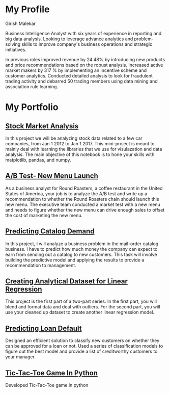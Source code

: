 # My Profile

Girish Malekar

Business Intelligence Analyst with six years of experience in reporting and big data analysis. Looking to leverage advance analytics and problem-solving skills to improve company's business operations and strategic initiatives.

In previous roles improved revenue by 24.48% by introducing new products and price recommendations based on the robust analysis. Increased active market makers by 317 % by implementing an incentive scheme and customer analytics. Conducted detailed analysis to look for fraudulent trading activity and debarred 50 trading members using data mining and association rule learning. 

# My Portfolio
## [Stock Market Analysis](https://github.com/gmalekar/Data-Analysis "Data Analysis repository")
In this project we will be analyzing stock data related to a few car companies, from Jan 1 2012 to Jan 1 2017.
This mini-project is meant to mainly deal with learning the libraries that we use for visulazation and data analysis.
The main objective of this notebook is to hone your skills with matplotlib, pandas, and numpy.

## [A/B Test- New Menu Launch](https://github.com/gmalekar/ABTest-NewMenuLaunch)
As a business analyst for Round Roasters, a coffee restaurant in the United States of America, your job is to analyze the A/B test and write up a recommendation to whether the Round Roasters chain should launch this new menu. The executive team conducted a market test with a new menu and needs to figure whether the new menu can drive enough sales to offset the cost of marketing the new menu.

## [Predicting Catalog Demand](https://github.com/gmalekar/PredictingCatalogDemand)
In this project, I will analyze a business problem in the mail-order catalog business. I have to predict how much money the company can expect to earn from sending out a catalog to new customers.   This task will involve building the predictive model and applying the results to provide a recommendation to management. 

## [Creating Analytical Dataset for Linear Regression](https://github.com/gmalekar/Creating-Analytical-Dataset-LinearRegression)
This project is the first part of a two-part series. In the first part, you will blend and format data and deal with outliers. For the second part, you will use your cleaned up dataset to create another linear regression model.

## [Predicting Loan Default](https://github.com/gmalekar/Predicting-Loan-Default)
Designed an efficient solution to classify new customers on whether they can be approved for a loan or not. Used a series of classification models to figure out the best model and provide a list of creditworthy customers to your manager.

## [Tic-Tac-Toe Game In Python](https://github.com/gmalekar/Tic-Tac-Toe-InPython)
Developed Tic-Tac-Toe game in python

